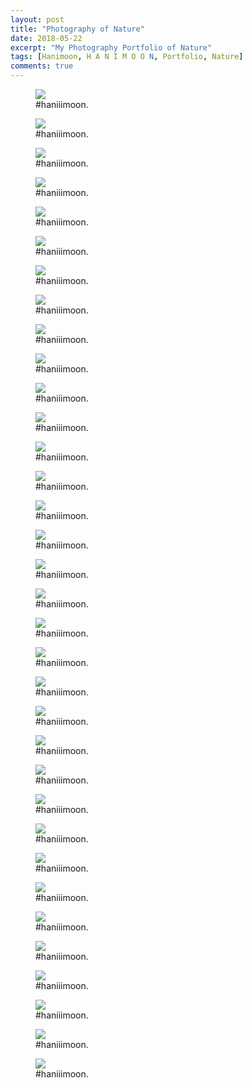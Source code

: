 ```yaml
---
layout: post
title: "Photography of Nature"
date: 2018-05-22
excerpt: "My Photography Portfolio of Nature"
tags: [Hanimoon, H A N I M O O N, Portfolio, Nature]
comments: true
---
```


<figure>
	<a><img src="https://github.com/haniiimooon/haniiimooon.github.io/raw/master/assets/img/nuture/1.JPG"></a>
	<figcaption><a>#haniiimoon</a>.</figcaption>
</figure>

<figure>
	<a><img src="https://github.com/haniiimooon/haniiimooon.github.io/raw/master/assets/img/nature/2.png"></a>
	<figcaption><a>#haniiimoon</a>.</figcaption>
</figure>

<figure>
	<a><img src="https://github.com/haniiimooon/haniiimooon.github.io/raw/master/assets/img/nature/3.png"></a>
	<figcaption><a>#haniiimoon</a>.</figcaption>
</figure>

<figure>
	<a><img src="https://github.com/haniiimooon/haniiimooon.github.io/raw/master/assets/img/nature/4.jpg"></a>
	<figcaption><a>#haniiimoon</a>.</figcaption>
</figure>

<figure>
	<a><img src="https://github.com/haniiimooon/haniiimooon.github.io/raw/master/assets/img/nature/5.jpg"></a>
	<figcaption><a>#haniiimoon</a>.</figcaption>
</figure>

<figure>
	<a><img src="https://github.com/haniiimooon/haniiimooon.github.io/raw/master/assets/img/nature/6.JPG"></a>
	<figcaption><a>#haniiimoon</a>.</figcaption>
</figure>

<figure>
	<a><img src="https://github.com/haniiimooon/haniiimooon.github.io/raw/master/assets/img/nature/7.JPG"></a>
	<figcaption><a>#haniiimoon</a>.</figcaption>
</figure>

<figure>
	<a><img src="https://github.com/haniiimooon/haniiimooon.github.io/raw/master/assets/img/nature/8.JPG"></a>
	<figcaption><a>#haniiimoon</a>.</figcaption>
</figure>

<figure>
	<a><img src="https://github.com/haniiimooon/haniiimooon.github.io/raw/master/assets/img/nature/9.JPG"></a>
	<figcaption><a>#haniiimoon</a>.</figcaption>
</figure>

<figure>
	<a><img src="https://github.com/haniiimooon/haniiimooon.github.io/raw/master/assets/img/nature/10.JPG"></a>
	<figcaption><a>#haniiimoon</a>.</figcaption>
</figure>

<figure>
	<a><img src="https://github.com/haniiimooon/haniiimooon.github.io/raw/master/assets/img/nature/11.JPG"></a>
	<figcaption><a>#haniiimoon</a>.</figcaption>
</figure>

<figure>
	<a><img src="https://github.com/haniiimooon/haniiimooon.github.io/raw/master/assets/img/nature/12.JPG"></a>
	<figcaption><a>#haniiimoon</a>.</figcaption>
</figure>

<figure>
	<a><img src="https://github.com/haniiimooon/haniiimooon.github.io/raw/master/assets/img/nature/13.JPG"></a>
	<figcaption><a>#haniiimoon</a>.</figcaption>
</figure>

<figure>
	<a><img src="https://github.com/haniiimooon/haniiimooon.github.io/raw/master/assets/img/nature/14.JPG"></a>
	<figcaption><a>#haniiimoon</a>.</figcaption>
</figure>

<figure>
	<a><img src="https://github.com/haniiimooon/haniiimooon.github.io/raw/master/assets/img/nature/15.JPG"></a>
	<figcaption><a>#haniiimoon</a>.</figcaption>
</figure>

<figure>
	<a><img src="https://github.com/haniiimooon/haniiimooon.github.io/raw/master/assets/img/road/IMG_0766.JPG"></a>
	<figcaption><a>#haniiimoon</a>.</figcaption>
</figure>


<figure>
	<a><img src="https://github.com/haniiimooon/haniiimooon.github.io/raw/master/assets/img/road/IMG_1315.JPG"></a>
	<figcaption><a>#haniiimoon</a>.</figcaption>
</figure>
<figure>
	<a><img src="https://github.com/haniiimooon/haniiimooon.github.io/raw/master/assets/img/road/IMG_2216 2.JPG"></a>
	<figcaption><a>#haniiimoon</a>.</figcaption>
</figure>
<figure>
	<a><img src="https://github.com/haniiimooon/haniiimooon.github.io/raw/master/assets/img/road/IMG_2222 2.JPG"></a>
	<figcaption><a>#haniiimoon</a>.</figcaption>
</figure>

<figure>
	<a><img src="https://github.com/haniiimooon/haniiimooon.github.io/raw/master/assets/img/road/IMG_8320.JPG"></a>
	<figcaption><a>#haniiimoon</a>.</figcaption>
</figure>

<figure>
	<a><img src="https://github.com/haniiimooon/haniiimooon.github.io/raw/master/assets/img/road/IMG_9200.JPG"></a>
	<figcaption><a>#haniiimoon</a>.</figcaption>
</figure>

<figure>
	<a><img src="https://github.com/haniiimooon/haniiimooon.github.io/raw/master/assets/img/road/IMG_9225.JPG"></a>
	<figcaption><a>#haniiimoon</a>.</figcaption>
</figure>

<figure>
	<a><img src="https://github.com/haniiimooon/haniiimooon.github.io/raw/master/assets/img/window/1.jpg"></a>
	<figcaption><a>#haniiimoon</a>.</figcaption>
</figure>

<figure>
	<a><img src="https://github.com/haniiimooon/haniiimooon.github.io/raw/master/assets/img/window/2.jpg"></a>
	<figcaption><a>#haniiimoon</a>.</figcaption>
</figure>

<figure>
	<a><img src="https://github.com/haniiimooon/haniiimooon.github.io/raw/master/assets/img/window/4.JPG"></a>
	<figcaption><a>#haniiimoon</a>.</figcaption>
</figure>

<figure>
	<a><img src="https://github.com/haniiimooon/haniiimooon.github.io/raw/master/assets/img/window/7.JPG"></a>
	<figcaption><a>#haniiimoon</a>.</figcaption>
</figure>


<figure>
	<a><img src="https://github.com/haniiimooon/haniiimooon.github.io/raw/master/assets/img/B&W/2.JPG"></a>
	<figcaption><a>#haniiimoon</a>.</figcaption>
</figure>



<figure>
	<a><img src="https://github.com/haniiimooon/haniiimooon.github.io/raw/master/assets/img/B&W/3.JPG"></a>
	<figcaption><a>#haniiimoon</a>.</figcaption>
</figure>


<figure>
	<a><img src="https://github.com/haniiimooon/haniiimooon.github.io/raw/master/assets/img/B&W/4.JPG"></a>
	<figcaption><a>#haniiimoon</a>.</figcaption>
</figure>


<figure>
	<a><img src="https://github.com/haniiimooon/haniiimooon.github.io/raw/master/assets/img/B&W/9.JPG"></a>
	<figcaption><a>#haniiimoon</a>.</figcaption>
</figure>


<figure>
	<a><img src="https://github.com/haniiimooon/haniiimooon.github.io/raw/master/assets/img/people/6.JPG"></a>
	<figcaption><a>#haniiimoon</a>.</figcaption>
</figure>

<figure>
	<a><img src="https://github.com/haniiimooon/haniiimooon.github.io/raw/master/assets/img/people/5.JPG"></a>
	<figcaption><a>#haniiimoon</a>.</figcaption>
</figure>
<figure>
	<a><img src="https://github.com/haniiimooon/haniiimooon.github.io/raw/master/assets/img/people/3.JPG"></a>
	<figcaption><a>#haniiimoon</a>.</figcaption>
</figure>
<figure>
	<a><img src="https://github.com/haniiimooon/haniiimooon.github.io/raw/master/assets/img/people/1.JPG"></a>
	<figcaption><a>#haniiimoon</a>.</figcaption>
</figure>











